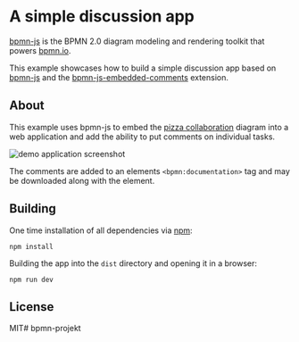 # A simple discussion app

[bpmn-js](https://github.com/bpmn-io/bpmn-js) is the BPMN 2.0 diagram modeling and rendering toolkit that powers [bpmn.io](http://bpmn.io).

This example showcases how to build a simple discussion app based on [bpmn-js](https://github.com/bpmn-io/bpmn-js) and the [bpmn-js-embedded-comments](https://github.com/bpmn-io/bpmn-js-embedded-comments) extension.


## About

This example uses bpmn-js to embed the [pizza collaboration](http://demo.bpmn.io/s/pizza-collaboration) diagram into a web application and add the ability to put comments on individual tasks.

![demo application screenshot](https://raw.githubusercontent.com/bpmn-io/bpmn-js-examples/master/commenting/docs/screenshot.png "Screenshot of the example application")

The comments are added to an elements `<bpmn:documentation>` tag and may be downloaded along with the element.


## Building

One time installation of all dependencies via [npm](https://npmjs.org):

```
npm install
```


Building the app into the `dist` directory and opening it in a browser:

```
npm run dev
```


## License

MIT# bpmn-projekt
